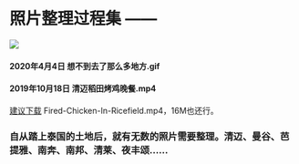# 照片整理过程集 ——

![](https://user-images.githubusercontent.com/63034623/78546016-58fd1b00-782f-11ea-9988-24d501b6f7d2.gif)

#### 2020年4月4日 想不到去了那么多地方.gif



#### 2019年10月18日 清迈稻田烤鸡晚餐.mp4

[建议下载](https://github.com/raffello/photo-organizer-Thai/blob/master/Fired-Chicken-In-Ricefield.mp4) Fired-Chicken-In-Ricefield.mp4，16M也还行。

### 自从踏上泰国的土地后，就有无数的照片需要整理。清迈、曼谷、芭提雅、南奔、南邦、清莱、夜丰颂……
